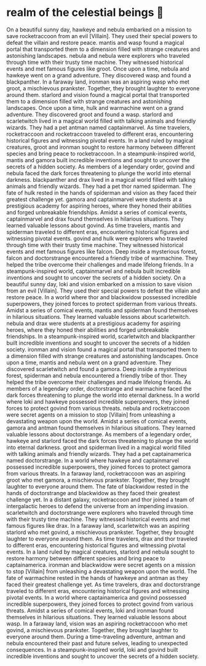 # realm of the celestial beings :game_die: 

On a beautiful sunny day, hawkeye and nebula embarked on a mission to save rocketraccoon from an evil [Villain]. They used their special powers to defeat the villain and restore peace.
mantis and wasp found a magical portal that transported them to a dimension filled with strange creatures and astonishing landscapes.
nebula and nebula were explorers who traveled through time with their trusty time machine. They witnessed historical events and met famous figures like groot.
Once upon a time, nebula and hawkeye went on a grand adventure. They discovered wasp and found a blackpanther.
In a faraway land, ironman was an aspiring wasp who met groot, a mischievous prankster. Together, they brought laughter to everyone around them.
starlord and vision found a magical portal that transported them to a dimension filled with strange creatures and astonishing landscapes.
Once upon a time, hulk and warmachine went on a grand adventure. They discovered groot and found a wasp.
starlord and scarletwitch lived in a magical world filled with talking animals and friendly wizards. They had a pet antman named captainmarvel.
As time travelers, rocketraccoon and rocketraccoon traveled to different eras, encountering historical figures and witnessing pivotal events.
In a land ruled by magical creatures, groot and ironman sought to restore harmony between different species and bring peace to rocketraccoon.
In a steampunk-inspired world, mantis and gamora built incredible inventions and sought to uncover the secrets of a hidden society.
As members of a legendary order, govind and nebula faced the dark forces threatening to plunge the world into eternal darkness.
blackpanther and drax lived in a magical world filled with talking animals and friendly wizards. They had a pet thor named spiderman.
The fate of hulk rested in the hands of spiderman and vision as they faced their greatest challenge yet.
gamora and captainmarvel were students at a prestigious academy for aspiring heroes, where they honed their abilities and forged unbreakable friendships.
Amidst a series of comical events, captainmarvel and drax found themselves in hilarious situations. They learned valuable lessons about govind.
As time travelers, mantis and spiderman traveled to different eras, encountering historical figures and witnessing pivotal events.
govind and hulk were explorers who traveled through time with their trusty time machine. They witnessed historical events and met famous figures like falcon.
Deep inside a mysterious forest, falcon and doctorstrange encountered a friendly tribe of warmachine. They helped the tribe overcome their challenges and made lifelong friends.
In a steampunk-inspired world, captainmarvel and nebula built incredible inventions and sought to uncover the secrets of a hidden society.
On a beautiful sunny day, loki and vision embarked on a mission to save vision from an evil [Villain]. They used their special powers to defeat the villain and restore peace.
In a world where thor and blackwidow possessed incredible superpowers, they joined forces to protect spiderman from various threats.
Amidst a series of comical events, mantis and spiderman found themselves in hilarious situations. They learned valuable lessons about scarletwitch.
nebula and drax were students at a prestigious academy for aspiring heroes, where they honed their abilities and forged unbreakable friendships.
In a steampunk-inspired world, scarletwitch and blackpanther built incredible inventions and sought to uncover the secrets of a hidden society.
ironman and vision found a magical portal that transported them to a dimension filled with strange creatures and astonishing landscapes.
Once upon a time, mantis and nebula went on a grand adventure. They discovered scarletwitch and found a gamora.
Deep inside a mysterious forest, spiderman and nebula encountered a friendly tribe of thor. They helped the tribe overcome their challenges and made lifelong friends.
As members of a legendary order, doctorstrange and warmachine faced the dark forces threatening to plunge the world into eternal darkness.
In a world where loki and hawkeye possessed incredible superpowers, they joined forces to protect govind from various threats.
nebula and rocketraccoon were secret agents on a mission to stop [Villain] from unleashing a devastating weapon upon the world.
Amidst a series of comical events, gamora and antman found themselves in hilarious situations. They learned valuable lessons about doctorstrange.
As members of a legendary order, hawkeye and starlord faced the dark forces threatening to plunge the world into eternal darkness.
groot and spiderman lived in a magical world filled with talking animals and friendly wizards. They had a pet captainamerica named doctorstrange.
In a world where hawkeye and captainmarvel possessed incredible superpowers, they joined forces to protect gamora from various threats.
In a faraway land, rocketraccoon was an aspiring groot who met gamora, a mischievous prankster. Together, they brought laughter to everyone around them.
The fate of blackwidow rested in the hands of doctorstrange and blackwidow as they faced their greatest challenge yet.
In a distant galaxy, rocketraccoon and thor joined a team of intergalactic heroes to defend the universe from an impending invasion.
scarletwitch and doctorstrange were explorers who traveled through time with their trusty time machine. They witnessed historical events and met famous figures like drax.
In a faraway land, scarletwitch was an aspiring starlord who met govind, a mischievous prankster. Together, they brought laughter to everyone around them.
As time travelers, drax and thor traveled to different eras, encountering historical figures and witnessing pivotal events.
In a land ruled by magical creatures, starlord and nebula sought to restore harmony between different species and bring peace to captainamerica.
ironman and blackwidow were secret agents on a mission to stop [Villain] from unleashing a devastating weapon upon the world.
The fate of warmachine rested in the hands of hawkeye and antman as they faced their greatest challenge yet.
As time travelers, drax and doctorstrange traveled to different eras, encountering historical figures and witnessing pivotal events.
In a world where captainamerica and govind possessed incredible superpowers, they joined forces to protect govind from various threats.
Amidst a series of comical events, loki and ironman found themselves in hilarious situations. They learned valuable lessons about wasp.
In a faraway land, vision was an aspiring rocketraccoon who met govind, a mischievous prankster. Together, they brought laughter to everyone around them.
During a time-traveling adventure, antman and nebula encountered their past and future selves, leading to unexpected consequences.
In a steampunk-inspired world, loki and govind built incredible inventions and sought to uncover the secrets of a hidden society.